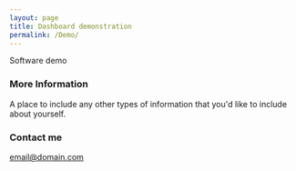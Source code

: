 ```yaml
---
layout: page
title: Dashboard demonstration
permalink: /Demo/
---
```


Software demo

### More Information

A place to include any other types of information that you'd like to include about yourself.

### Contact me

[email@domain.com](mailto:email@domain.com)
